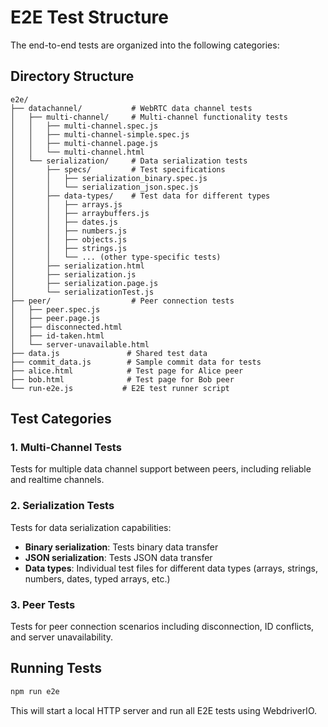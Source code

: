# E2E Test Structure

The end-to-end tests are organized into the following categories:

## Directory Structure

```
e2e/
├── datachannel/           # WebRTC data channel tests
│   ├── multi-channel/     # Multi-channel functionality tests
│   │   ├── multi-channel.spec.js
│   │   ├── multi-channel-simple.spec.js
│   │   ├── multi-channel.page.js
│   │   └── multi-channel.html
│   └── serialization/     # Data serialization tests
│       ├── specs/         # Test specifications
│       │   ├── serialization_binary.spec.js
│       │   └── serialization_json.spec.js
│       ├── data-types/    # Test data for different types
│       │   ├── arrays.js
│       │   ├── arraybuffers.js
│       │   ├── dates.js
│       │   ├── numbers.js
│       │   ├── objects.js
│       │   ├── strings.js
│       │   └── ... (other type-specific tests)
│       ├── serialization.html
│       ├── serialization.js
│       ├── serialization.page.js
│       └── serializationTest.js
├── peer/                  # Peer connection tests
│   ├── peer.spec.js
│   ├── peer.page.js
│   ├── disconnected.html
│   ├── id-taken.html
│   └── server-unavailable.html
├── data.js               # Shared test data
├── commit_data.js        # Sample commit data for tests
├── alice.html            # Test page for Alice peer
├── bob.html              # Test page for Bob peer
└── run-e2e.js           # E2E test runner script
```

## Test Categories

### 1. Multi-Channel Tests
Tests for multiple data channel support between peers, including reliable and realtime channels.

### 2. Serialization Tests
Tests for data serialization capabilities:
- **Binary serialization**: Tests binary data transfer
- **JSON serialization**: Tests JSON data transfer
- **Data types**: Individual test files for different data types (arrays, strings, numbers, dates, typed arrays, etc.)

### 3. Peer Tests
Tests for peer connection scenarios including disconnection, ID conflicts, and server unavailability.

## Running Tests

```bash
npm run e2e
```

This will start a local HTTP server and run all E2E tests using WebdriverIO.